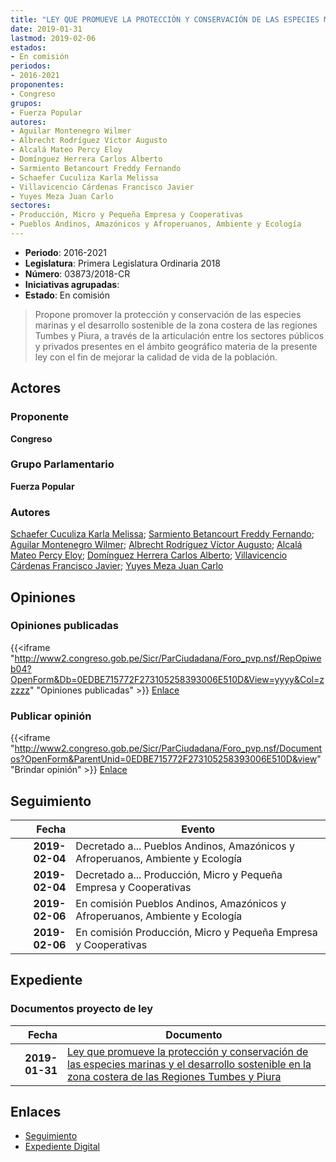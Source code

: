 ```yaml
---
title: "LEY QUE PROMUEVE LA PROTECCIÓN Y CONSERVACIÓN DE LAS ESPECIES MARINAS Y EL DESARROLLO SOSTENIBLE EN LA ZONA COSTERA DE LAS REGIONES TUMBES Y PIURA"
date: 2019-01-31
lastmod: 2019-02-06
estados:
- En comisión
periodos:
- 2016-2021
proponentes:
- Congreso
grupos:
- Fuerza Popular
autores:
- Aguilar Montenegro Wilmer
- Albrecht Rodríguez Víctor Augusto
- Alcalá Mateo Percy Eloy
- Domínguez Herrera Carlos Alberto
- Sarmiento Betancourt Freddy Fernando
- Schaefer Cuculiza Karla Melissa
- Villavicencio Cárdenas Francisco Javier
- Yuyes Meza Juan Carlo
sectores:
- Producción, Micro y Pequeña Empresa y Cooperativas
- Pueblos Andinos, Amazónicos y Afroperuanos, Ambiente y Ecología
---
```

- **Periodo**: 2016-2021
- **Legislatura**: Primera Legislatura Ordinaria 2018
- **Número**: 03873/2018-CR
- **Iniciativas agrupadas**: 
- **Estado**: En comisión

> Propone promover la protección y conservación de las especies marinas y el desarrollo sostenible de la zona costera de las regiones Tumbes y Piura, a través de la articulación entre los sectores públicos y privados presentes en el ámbito geográfico materia de la presente ley con el fin de mejorar la calidad de vida de la población.


## Actores

### Proponente

**Congreso**

### Grupo Parlamentario

**Fuerza Popular**

### Autores

[Schaefer Cuculiza Karla Melissa](mailto:mailto:kschaefer@congreso.gob.pe); [Sarmiento Betancourt Freddy Fernando](mailto:mailto:fsarmiento@congreso.gob.pe); [Aguilar Montenegro Wilmer](mailto:mailto:waguilar@congreso.gob.pe); [Albrecht Rodríguez Víctor Augusto](mailto:mailto:valbrecht@congreso.gob.pe); [Alcalá Mateo Percy Eloy](mailto:mailto:palcala@congreso.gob.pe); [Domínguez Herrera Carlos Alberto](mailto:mailto:cdominguez@congreso.gob.pe); [Villavicencio Cárdenas Francisco Javier](mailto:mailto:fvillavicencio@congreso.gob.pe); [Yuyes Meza Juan Carlo](mailto:mailto:jyuyes@congreso.gob.pe)

## Opiniones

### Opiniones publicadas

{{<iframe "http://www2.congreso.gob.pe/Sicr/ParCiudadana/Foro_pvp.nsf/RepOpiweb04?OpenForm&Db=0EDBE715772F273105258393006E510D&View=yyyy&Col=zzzzz" "Opiniones publicadas" >}}
[Enlace](http://www2.congreso.gob.pe/Sicr/ParCiudadana/Foro_pvp.nsf/RepOpiweb04?OpenForm&Db=0EDBE715772F273105258393006E510D&View=yyyy&Col=zzzzz)

### Publicar opinión

{{<iframe "http://www2.congreso.gob.pe/Sicr/ParCiudadana/Foro_pvp.nsf/Documentos?OpenForm&ParentUnid=0EDBE715772F273105258393006E510D&view" "Brindar opinión" >}}
[Enlace](http://www2.congreso.gob.pe/Sicr/ParCiudadana/Foro_pvp.nsf/Documentos?OpenForm&ParentUnid=0EDBE715772F273105258393006E510D&view)


## Seguimiento

| Fecha | Evento |
|------:|--------|
| **2019-02-04** | Decretado a... Pueblos Andinos, Amazónicos y Afroperuanos, Ambiente y Ecología |
| **2019-02-04** | Decretado a... Producción, Micro y Pequeña Empresa y Cooperativas |
| **2019-02-06** | En comisión Pueblos Andinos, Amazónicos y Afroperuanos, Ambiente y Ecología |
| **2019-02-06** | En comisión Producción, Micro y Pequeña Empresa y Cooperativas |

## Expediente

### Documentos proyecto de ley

| Fecha | Documento |
|------:|-----------|
| **2019-01-31** | [Ley que promueve la protección y conservación de las especies marinas y el desarrollo sostenible en la zona costera de las Regiones Tumbes y Piura](http://www.leyes.congreso.gob.pe/Documentos/2016_2021/Proyectos_de_Ley_y_de_Resoluciones_Legislativas/PL0387320190131..pdf) |

## Enlaces

- [Seguimiento](http://www2.congreso.gob.pe/Sicr/TraDocEstProc/CLProLey2016.nsf/f7fff46988ca05b1052578e100829cc7/5bb46233f4e1eb930525839300769df1?OpenDocument)
- [Expediente Digital](http://www2.congreso.gob.pe/Sicr/TraDocEstProc/Expvirt_2011.nsf/visbusqptramdoc1621/03873?opendocument)

